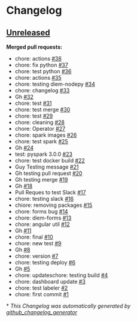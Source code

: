 # Changelog

## [Unreleased](https://github.com/huineng/diem/tree/HEAD)

**Merged pull requests:**

- chore: actions [\#38](https://github.com/huineng/diem/pull/38)
- chore: fix python [\#37](https://github.com/huineng/diem/pull/37)
- chore: test python [\#36](https://github.com/huineng/diem/pull/36)
- chore: actions [\#35](https://github.com/huineng/diem/pull/35)
- chore: testing diem-nodepy [\#34](https://github.com/huineng/diem/pull/34)
- chore: changelog [\#33](https://github.com/huineng/diem/pull/33)
- Gh [\#32](https://github.com/huineng/diem/pull/32)
- chore: test [\#31](https://github.com/huineng/diem/pull/31)
- chore: test merge [\#30](https://github.com/huineng/diem/pull/30)
- chore: test [\#29](https://github.com/huineng/diem/pull/29)
- chore: cleaning [\#28](https://github.com/huineng/diem/pull/28)
- chore: Operator [\#27](https://github.com/huineng/diem/pull/27)
- chore: spark images [\#26](https://github.com/huineng/diem/pull/26)
- chore: test spark [\#25](https://github.com/huineng/diem/pull/25)
- Gh [\#24](https://github.com/huineng/diem/pull/24)
- test: pyspark 3.0.0 [\#23](https://github.com/huineng/diem/pull/23)
- chore: test docker build [\#22](https://github.com/huineng/diem/pull/22)
- Guy Testing message [\#21](https://github.com/huineng/diem/pull/21)
- Gh testing pull request [\#20](https://github.com/huineng/diem/pull/20)
- Gh testing merge [\#19](https://github.com/huineng/diem/pull/19)
- Gh [\#18](https://github.com/huineng/diem/pull/18)
- Pull Reques to test Slack [\#17](https://github.com/huineng/diem/pull/17)
- chore: testing slack [\#16](https://github.com/huineng/diem/pull/16)
- chiore: removing packages [\#15](https://github.com/huineng/diem/pull/15)
- chore: forms bug [\#14](https://github.com/huineng/diem/pull/14)
- chore: diem-forms [\#13](https://github.com/huineng/diem/pull/13)
- chore: angular util [\#12](https://github.com/huineng/diem/pull/12)
- Gh [\#11](https://github.com/huineng/diem/pull/11)
- chore: final [\#10](https://github.com/huineng/diem/pull/10)
- chore: new test [\#9](https://github.com/huineng/diem/pull/9)
- Gh [\#8](https://github.com/huineng/diem/pull/8)
- chore: version [\#7](https://github.com/huineng/diem/pull/7)
- chore: testing deploy [\#6](https://github.com/huineng/diem/pull/6)
- Gh [\#5](https://github.com/huineng/diem/pull/5)
- chore: updateschore: testing build [\#4](https://github.com/huineng/diem/pull/4)
- chore: dashboard update [\#3](https://github.com/huineng/diem/pull/3)
- chore: test labeler [\#2](https://github.com/huineng/diem/pull/2)
- chore: first commit [\#1](https://github.com/huineng/diem/pull/1)



\* *This Changelog was automatically generated by [github_changelog_generator](https://github.com/github-changelog-generator/github-changelog-generator)*
